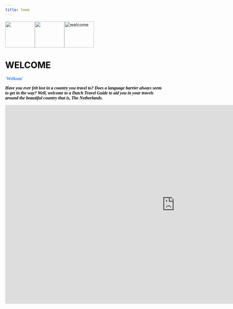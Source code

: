 ```yaml
---
title: home
---
```


<div class="header">
  <img src="https://img.icons8.com/external-icongeek26-linear-colour-icongeek26/64/000000/external-dutch-woman-netherlands-icongeek26-linear-colour-icongeek26.png" width="95" height="84" alt="welcome"/>
  <img src="https://img.icons8.com/offices/30/000000/netherlands.png" width="95" height="84" style="float:left"/>
  <img src="https://img.icons8.com/external-icongeek26-flat-icongeek26/64/000000/external-dutch-man-netherlands-icongeek26-flat-icongeek26.png" width="95" height="84" style="float:left"/>
  
  
  <h1 style="color:Black;"><b>WELCOME</b></h1>
</div>

 

<p style="color:DodgerBlue;font-family:tahoma"><b>'Welkom'</b></p>
<p style="color:Black;font-family:tahoma"><b><i>Have you ever felt lost in a country you travel to? Does a language barrier always seem to get in the way? Well, welcome to a Dutch Travel Guide to aid you in your travels around the beautiful country that is, The Netherlands.</i></b></p>

<iframe src="https://marisaviljoen044.h5p.com/content/1291529171151270157/embed" width="1088" height="637" frameborder="0" allowfullscreen="allowfullscreen" allow="autoplay *; geolocation *; microphone *; camera *; midi *; encrypted-media *"></iframe><script src="https://marisaviljoen044.h5p.com/js/h5p-resizer.js" charset="UTF-8"></script>

     
     
